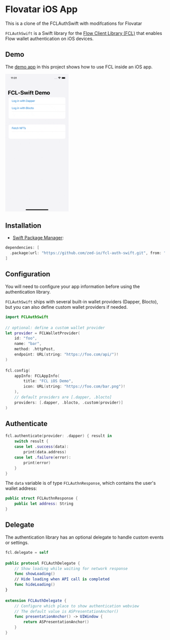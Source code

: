 # Flovatar iOS App

This is a clone of the FCLAuthSwift with modifcations for Flovatar

`FCLAuthSwift` is a Swift library for the [Flow Client Library (FCL)](https://docs.onflow.org/fcl/)
that enables Flow wallet authentication on iOS devices.

## Demo

The [demo app](/Example) in this project shows how to use FCL inside an iOS app.

<img src="/Example/fcl-ios-demo-dapper.gif" width="200" />

## Installation

- [Swift Package Manager](https://swift.org/package-manager/):

```swift
dependencies: [
  .package(url: "https://github.com/zed-io/fcl-auth-swift.git", from: "0.0.6-beta")
]
```

## Configuration

You will need to configure your app information before using the authentication library.

`FCLAuthSwift` ships with several built-in wallet providers (Dapper, Blocto),
but you can also define custom wallet providers if needed.

```swift
import FCLAuthSwift

// optional: define a custom wallet provider
let provider = FCLWalletProvider(
    id: "foo",
    name: "bar",
    method: .httpPost,
    endpoint: URL(string: "https://foo.com/api/")!
)
        
fcl.config(
    appInfo: FCLAppInfo(
        title: "FCL iOS Demo",
        icon: URL(string: "https://foo.com/bar.png")!
    ),
    // default providers are [.dapper, .blocto]
    providers: [.dapper, .blocto, .custom(provider)]
)
```

## Authenticate 

```swift
fcl.authenticate(provider: .dapper) { result in
    switch result {
    case let .success(data):
        print(data.address)
    case let .failure(error):
        print(error)
    }
}
```

The `data` variable is of type `FCLAuthnResponse`, which contains the user's wallet address:

```swift
public struct FCLAuthnResponse {
    public let address: String
}
```

## Delegate

The authentication library has an optional delegate to handle custom events or settings. 

```swift
fcl.delegate = self

public protocol FCLAuthDelegate {
    // Show loading while waiting for network response
    func showLoading()
    // Hide loading when API call is completed 
    func hideLoading()
}

extension FCLAuthDelegate {
    // Configure which place to show authentication webview
    // The default value is ASPresentationAnchor()
    func presentationAnchor() -> UIWindow {
        return ASPresentationAnchor()
    }
}
```

